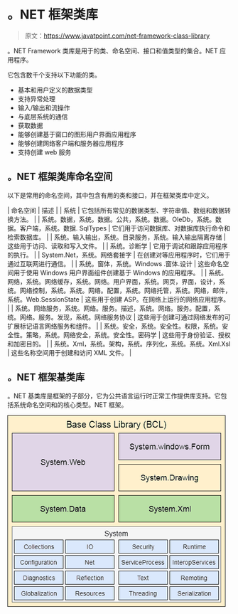 # 。NET 框架类库

> 原文：<https://www.javatpoint.com/net-framework-class-library>

。NET Framework 类库是用于的类、命名空间、接口和值类型的集合。NET 应用程序。

它包含数千个支持以下功能的类。

*   基本和用户定义的数据类型
*   支持异常处理
*   输入/输出和流操作
*   与底层系统的通信
*   获取数据
*   能够创建基于窗口的图形用户界面应用程序
*   能够创建网络客户端和服务器应用程序
*   支持创建 web 服务

## 。NET 框架类库命名空间

以下是常用的命名空间，其中包含有用的类和接口，并在框架类库中定义。

| 命名空间 | 描述 |
| 系统 | 它包括所有常见的数据类型、字符串值、数组和数据转换方法。 |
| 系统。数据，系统。数据。公共，系统。数据。OleDb，系统。数据。客户端，系统。数据. SqlTypes | 它们用于访问数据库、对数据库执行命令和检索数据库。 |
| 系统。输入输出，系统。目录服务，系统。输入输出隔离存储 | 这些用于访问、读取和写入文件。 |
| 系统。诊断学 | 它用于调试和跟踪应用程序的执行。 |
| System.Net，系统。网络套接字 | 在创建对等应用程序时，它们用于通过互联网进行通信。 |
| 系统。窗体，系统。Windows .窗体.设计 | 这些命名空间用于使用 Windows 用户界面组件创建基于 Windows 的应用程序。 |
| 系统。网络，系统。网络缓存，系统。网络。用户界面，系统。网页，界面，设计，系统。网络控制，系统。系统。网络。配置，系统。网络托管，系统。网络，邮件，系统。Web.SessionState | 这些用于创建 ASP。在网络上运行的网络应用程序。 |
| 系统。网络服务，系统。网络。服务。描述，系统。网络。服务。配置，系统。网络。服务。发现，系统。网络服务协议 | 这些用于创建可通过网络发布的可扩展标记语言网络服务和组件。 |
| 系统。安全，系统。安全性。权限，系统。安全性。策略，系统。网络安全，系统。安全性。密码学 | 这些用于身份验证、授权和加密目的。 |
| 系统。Xml，系统。架构，系统。序列化，系统。系统。Xml.Xsl | 这些名称空间用于创建和访问 XML 文件。 |

## 。NET 框架基类库

。NET 基类库是框架的子部分，它为公共语言运行时正常工作提供库支持。它包括系统命名空间和的核心类型。NET 框架。

![Net Framework Base Class Library](img/c34e3ba69e311cb25263241aa1904372.png)